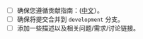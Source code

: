- [ ] 确保您遵循贡献指南：([中文](https://github.com/NI-Web-Infra-Team/nuxt-element-plus-admin/blob/main/.github/CONTRIBUTING.zh-CN.md)）。
- [ ] 确保将提交合并到 `development` 分支。
- [ ] 添加一些描述以及相关问题/需求/讨论链接。
